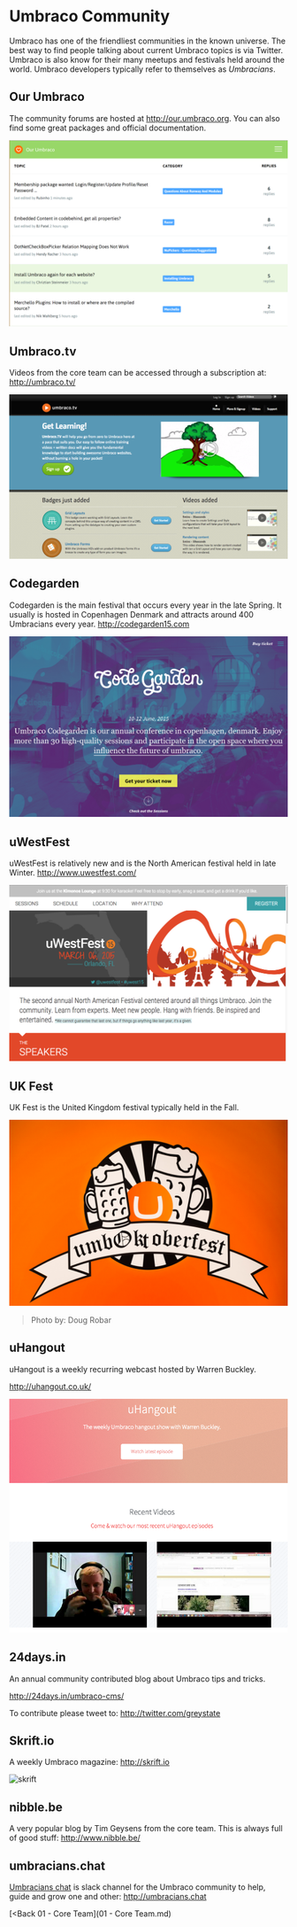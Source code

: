 # Umbraco Community
Umbraco has one of the friendliest communities in the known universe.  The best way to find people talking about current Umbraco topics is via Twitter.  Umbraco is also know for their many meetups and festivals held around the world.  Umbraco developers typically refer to themselves as *Umbracians*.

## Our Umbraco
The community forums are hosted at http://our.umbraco.org.  You can also find some great packages and official documentation.

![our](assets/our.png)

## Umbraco.tv
Videos from the core team can be accessed through a subscription at: http://umbraco.tv/

![umbraco.tv](assets/umbtv.png)

## Codegarden
Codegarden is the main festival that occurs every year in the late Spring.  It usually is hosted in Copenhagen Denmark and attracts around 400 Umbracians every year.  http://codegarden15.com

![codegarden](assets/codegarden.png)

## uWestFest
uWestFest is relatively new and is the North American festival held in late Winter.  http://www.uwestfest.com/

![uwestfest](assets/uwestfest.png)

## UK Fest
UK Fest is the United Kingdom festival typically held in the Fall.

![15101926851_bd53bbf155_o.jpg](assets/15101926851_bd53bbf155_o.jpg)
>Photo by: Doug Robar

## uHangout
uHangout is a weekly recurring webcast hosted by Warren Buckley.

http://uhangout.co.uk/

![uhangout](assets/uhangout.png)

## 24days.in

An annual community contributed blog about Umbraco tips and tricks.

http://24days.in/umbraco-cms/

To contribute please tweet to: http://twitter.com/greystate

## Skrift.io

A weekly Umbraco magazine: http://skrift.io

![skrift](assets/skrift.png)

## nibble.be

A very popular blog by Tim Geysens from the core team.  This is always full of good stuff: http://www.nibble.be/

## umbracians.chat

[Umbracians chat](http://umbracians.chat) is slack channel for the Umbraco community to help, guide and grow one and other: http://umbracians.chat

[<Back 01 - Core Team](01 - Core Team.md)
